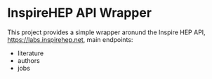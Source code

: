 # InspireHEP API Wrapper

This project provides a simple wrapper aronund the Inspire HEP API, https://labs.inspirehep.net, main endpoints: 
 
 - literature 
 - authors
 - jobs


